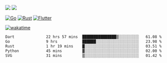 [![](https://img.shields.io/badge/Windows_11-Pro-292e33?style=flat-square&logo=windows&logoColor=ffffff)](https://www.microsoft.com/en-us/windows/)
[![](https://img.shields.io/badge/macOS-Sonoma-292e33?style=flat-square&logo=apple&logoColor=ffffff)](https://www.apple.com/macbook-pro/) 

[![Go](https://img.shields.io/badge/-Go-DEA584?style=flat&logo=go&logoColor=000000)](https://golang.org/)
[![Rust](https://img.shields.io/badge/-Rust-DEA584?style=flat&logo=rust&logoColor=000000)](https://www.rust-lang.org)
[![Flutter](https://img.shields.io/badge/-Flutter-DEA584?style=flat&logo=flutter&logoColor=000000)](https://flutter.dev/)

[![wakatime](https://wakatime.com/badge/user/9bb0c784-91ca-4b5c-8e9c-b13ece0f7b09.svg)](https://wakatime.com/@9bb0c784-91ca-4b5c-8e9c-b13ece0f7b09)


<!--START_SECTION:waka-->

```txt
Dart              22 hrs 57 mins  ███████████████▒░░░░░░░░░   61.08 %
Go                9 hrs           ██████░░░░░░░░░░░░░░░░░░░   23.98 %
Rust              1 hr 19 mins    █░░░░░░░░░░░░░░░░░░░░░░░░   03.51 %
Python            45 mins         ▓░░░░░░░░░░░░░░░░░░░░░░░░   02.00 %
SVG               31 mins         ▒░░░░░░░░░░░░░░░░░░░░░░░░   01.42 %
```

<!--END_SECTION:waka-->
